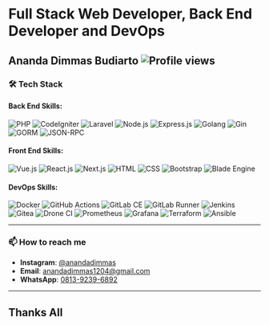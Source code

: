 # Full Stack Web Developer, Back End Developer and DevOps

## Ananda Dimmas Budiarto ![Profile views](https://komarev.com/ghpvc/?username=dimmas893)

### 🛠 Tech Stack

#### Back End Skills:
![PHP](https://img.shields.io/badge/-PHP-777BB4?style=flat-square&logo=php)
![CodeIgniter](https://img.shields.io/badge/-CodeIgniter-EF4223?style=flat-square&logo=codeigniter)
![Laravel](https://img.shields.io/badge/-Laravel-FF2D20?style=flat-square&logo=laravel&logoColor=white)
![Node.js](https://img.shields.io/badge/-Node.js-43853D?style=flat-square&logo=node.js&logoColor=white)
![Express.js](https://img.shields.io/badge/-Express.js-404D59?style=flat-square&logo=express)
![Golang](https://img.shields.io/badge/-Golang-00ADD8?style=flat-square&logo=go&logoColor=white)
![Gin](https://img.shields.io/badge/-Gin%20Framework-00ADD8?style=flat-square&logo=go&logoColor=white)
![GORM](https://img.shields.io/badge/-GORM-00ADD8?style=flat-square&logo=go&logoColor=white)
![JSON-RPC](https://img.shields.io/badge/-JSON%20RPC-02569B?style=flat-square&logo=json)

#### Front End Skills:
![Vue.js](https://img.shields.io/badge/-Vue.js-4FC08D?style=flat-square&logo=vue.js&logoColor=white)
![React.js](https://img.shields.io/badge/-React.js-61DAFB?style=flat-square&logo=react&logoColor=black)
![Next.js](https://img.shields.io/badge/-Next.js-000000?style=flat-square&logo=next.js&logoColor=white)
![HTML](https://img.shields.io/badge/-HTML5-E34F26?style=flat-square&logo=html5&logoColor=white)
![CSS](https://img.shields.io/badge/-CSS3-1572B6?style=flat-square&logo=css3)
![Bootstrap](https://img.shields.io/badge/-Bootstrap-563D7C?style=flat-square&logo=bootstrap)
![Blade Engine](https://img.shields.io/badge/-Laravel%20Blade%20Engine-FF2D20?style=flat-square&logo=laravel&logoColor=white)

#### DevOps Skills:
![Docker](https://img.shields.io/badge/-Docker-2496ED?style=flat-square&logo=docker&logoColor=white)
![GitHub Actions](https://img.shields.io/badge/-GitHub%20Actions-2088FF?style=flat-square&logo=github-actions&logoColor=white)
![GitLab CE](https://img.shields.io/badge/-GitLab%20CE-FC6D26?style=flat-square&logo=gitlab&logoColor=white)
![GitLab Runner](https://img.shields.io/badge/-GitLab%20Runner-FC6D26?style=flat-square&logo=gitlab&logoColor=white)
![Jenkins](https://img.shields.io/badge/-Jenkins-D24939?style=flat-square&logo=jenkins&logoColor=white)
![Gitea](https://img.shields.io/badge/-Gitea-609926?style=flat-square&logo=gitea&logoColor=white)
![Drone CI](https://img.shields.io/badge/-Drone%20CI-212121?style=flat-square&logo=drone&logoColor=white)
![Prometheus](https://img.shields.io/badge/-Prometheus-E6522C?style=flat-square&logo=prometheus&logoColor=white)
![Grafana](https://img.shields.io/badge/-Grafana-F46800?style=flat-square&logo=grafana&logoColor=white)
![Terraform](https://img.shields.io/badge/-Terraform-7B42BC?style=flat-square&logo=terraform&logoColor=white)
![Ansible](https://img.shields.io/badge/-Ansible-EE0000?style=flat-square&logo=ansible&logoColor=white)

---

### 📫 How to reach me
- **Instagram**: [@anandadimmas](https://www.instagram.com/anandadimmas/)
- **Email**: [anandadimmas1204@gmail.com](mailto:anandadimmas1204@gmail.com)
- **WhatsApp**: [0813-9239-6892](https://wa.me/6281392396892)

---

## Thanks All
